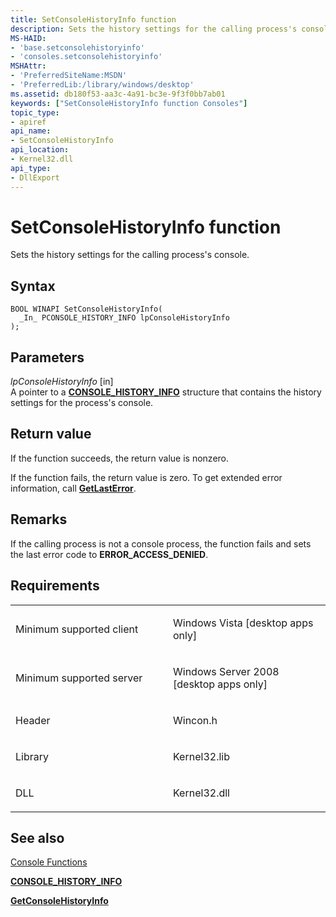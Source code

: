 ```yaml
---
title: SetConsoleHistoryInfo function
description: Sets the history settings for the calling process's console.
MS-HAID:
- 'base.setconsolehistoryinfo'
- 'consoles.setconsolehistoryinfo'
MSHAttr:
- 'PreferredSiteName:MSDN'
- 'PreferredLib:/library/windows/desktop'
ms.assetid: db180f53-aa3c-4a91-bc3e-9f3f0bb7ab01
keywords: ["SetConsoleHistoryInfo function Consoles"]
topic_type:
- apiref
api_name:
- SetConsoleHistoryInfo
api_location:
- Kernel32.dll
api_type:
- DllExport
---
```


# SetConsoleHistoryInfo function


Sets the history settings for the calling process's console.

Syntax
------

```ManagedCPlusPlus
BOOL WINAPI SetConsoleHistoryInfo(
  _In_ PCONSOLE_HISTORY_INFO lpConsoleHistoryInfo
);
```

Parameters
----------

*lpConsoleHistoryInfo* \[in\]  
A pointer to a [**CONSOLE\_HISTORY\_INFO**](console-history-info.md) structure that contains the history settings for the process's console.

Return value
------------

If the function succeeds, the return value is nonzero.

If the function fails, the return value is zero. To get extended error information, call [**GetLastError**](https://msdn.microsoft.com/library/windows/desktop/ms679360).

Remarks
-------

If the calling process is not a console process, the function fails and sets the last error code to **ERROR\_ACCESS\_DENIED**.

Requirements
------------

<table>
<colgroup>
<col width="50%" />
<col width="50%" />
</colgroup>
<tbody>
<tr class="odd">
<td><p>Minimum supported client</p></td>
<td><p>Windows Vista [desktop apps only]</p></td>
</tr>
<tr class="even">
<td><p>Minimum supported server</p></td>
<td><p>Windows Server 2008 [desktop apps only]</p></td>
</tr>
<tr class="odd">
<td><p>Header</p></td>
<td>Wincon.h</td>
</tr>
<tr class="even">
<td><p>Library</p></td>
<td>Kernel32.lib</td>
</tr>
<tr class="odd">
<td><p>DLL</p></td>
<td>Kernel32.dll</td>
</tr>
</tbody>
</table>

## See also


[Console Functions](console-functions.md)

[**CONSOLE\_HISTORY\_INFO**](console-history-info.md)

[**GetConsoleHistoryInfo**](getconsolehistoryinfo.md)

 

 




